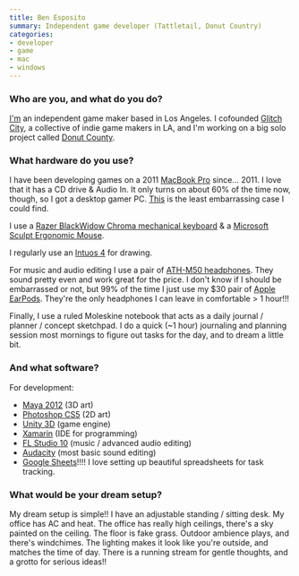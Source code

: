 ```yaml
---
title: Ben Esposito
summary: Independent game developer (Tattletail, Donut Country)
categories:
- developer
- game
- mac
- windows
---
```


### Who are you, and what do you do?

[I'm](http://torahhorse.com/ "Ben's website.") an independent game maker based in Los Angeles. I cofounded [Glitch City](http://glitch.city/ "An indie game collective in LA."), a collective of indie game makers in LA, and I'm working on a big solo project called [Donut County][donut-country]. 

### What hardware do you use?

I have been developing games on a 2011 [MacBook Pro][macbook-pro] since... 2011. I love that it has a CD drive & Audio In. It only turns on about 60% of the time now, though, so I got a desktop gamer PC. [This](http://i.dell.com/sites/imagecontent/products/PublishingImages/precision-t3x20-series-workstation/desktop-precision-3000-3420-3620-pol-mag-pdp_V2_28.jpg "A photo of Ben's PC tower case.") is the least embarrassing case I could find.

I use a [Razer BlackWidow Chroma mechanical keyboard][blackwidow-chroma] & a [Microsoft Sculpt Ergonomic Mouse][sculpt-ergonomic-mouse].

I regularly use an [Intuos 4][intuos] for drawing.

For music and audio editing I use a pair of [ATH-M50 headphones][ath-m50]. They sound pretty even and work great for the price. I don't know if I should be embarrassed or not, but 99% of the time I just use my $30 pair of [Apple EarPods][earpods]. They're the only headphones I can leave in comfortable > 1 hour!!!

Finally, I use a ruled Moleskine notebook that acts as a daily journal / planner / concept sketchpad. I do a quick (~1 hour) journaling and planning session most mornings to figure out tasks for the day, and to dream a little bit.

### And what software?

For development:

- [Maya 2012][maya] (3D art)
- [Photoshop CS5][photoshop] (2D art)
- [Unity 3D][unity] (game engine)
- [Xamarin][xamarin-studio] (IDE for programming)
- [FL Studio 10][fl-studio] (music / advanced audio editing)
- [Audacity][] (most basic sound editing)
- [Google Sheets][google-docs]!!!! I love setting up beautiful spreadsheets for task tracking.

### What would be your dream setup?

My dream setup is simple!! I have an adjustable standing / sitting desk. My office has AC and heat. The office has really high ceilings, there's a sky painted on the ceiling. The floor is fake grass. Outdoor ambience plays, and there's windchimes. The lighting makes it look like you're outside, and matches the time of day. There is a running stream for gentle thoughts, and a grotto for serious ideas!!

[ath-m50]: http://www.audio-technica.com/cms/headphones/0edf909675b1be4d/index.html "Studio headphones."
[blackwidow-chroma]: https://www.amazon.com/Razer-BlackWidow-Chroma-Mechanical-Keyboard/dp/B00MTWV0II "A mechanical gaming keyboard."
[earpods]: https://en.wikipedia.org/wiki/Apple_earbuds "The white headphones included with iPhones."
[intuos]: https://www.wacom.com/en-us/products/pen-tablets/intuos "A pen tablet."
[macbook-pro]: https://www.apple.com/macbook-pro/ "A laptop."
[sculpt-ergonomic-mouse]: https://www.microsoft.com/accessories/en-us/products/mice/sculpt-ergonomic-mouse/l6v-00001 "An ergonomic mouse."
[audacity]: https://sourceforge.net/projects/audacity/ "An open-source, cross-platform audio editor."
[donut-country]: http://www.donutcounty.com/ "A video game where you play an ever-growing hole in the ground."
[fl-studio]: http://www.image-line.com/flstudio/ "An audio editor for Windows."
[google-docs]: https://en.wikipedia.org/wiki/Google_Docs "A web-based office suite."
[maya]: https://www.autodesk.com/products/maya/overview "3D animation software."
[photoshop]: https://www.adobe.com/products/photoshop.html "A bitmap image editor."
[unity]: https://unity3d.com/unity/ "A cross-platform game development tool."
[xamarin-studio]: https://www.xamarin.com/studio "A development IDE."
